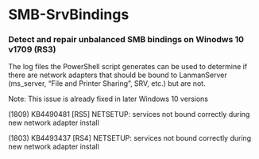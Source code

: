 # SMB-SrvBindings

### Detect and repair unbalanced SMB bindings on Winodws 10 v1709 (RS3)
The log files the PowerShell script generates can be used to determine if there are network adapters that should be bound to LanmanServer (ms_server, “File and Printer Sharing”, SRV, etc.) but are not. 

Note: This issue is already fixed in later Windows 10 versions

(1809) KB4490481 [RS5] NETSETUP: services not bound correctly during new network adapter install

(1803) KB4493437 [RS4] NETSETUP: services not bound correctly during new network adapter install
